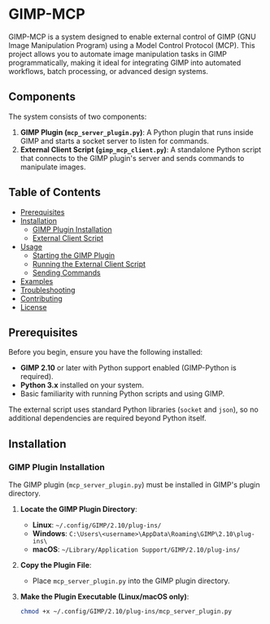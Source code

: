 # GIMP-MCP

GIMP-MCP is a system designed to enable external control of GIMP (GNU Image Manipulation Program) using a Model Control Protocol (MCP). This project allows you to automate image manipulation tasks in GIMP programmatically, making it ideal for integrating GIMP into automated workflows, batch processing, or advanced design systems.

## Components

The system consists of two components:

1. **GIMP Plugin (`mcp_server_plugin.py`)**: A Python plugin that runs inside GIMP and starts a socket server to listen for commands.
2. **External Client Script (`gimp_mcp_client.py`)**: A standalone Python script that connects to the GIMP plugin's server and sends commands to manipulate images.

## Table of Contents

- [Prerequisites](#prerequisites)
- [Installation](#installation)
  - [GIMP Plugin Installation](#gimp-plugin-installation)
  - [External Client Script](#external-client-script)
- [Usage](#usage)
  - [Starting the GIMP Plugin](#starting-the-gimp-plugin)
  - [Running the External Client Script](#running-the-external-client-script)
  - [Sending Commands](#sending-commands)
- [Examples](#examples)
- [Troubleshooting](#troubleshooting)
- [Contributing](#contributing)
- [License](#license)

## Prerequisites

Before you begin, ensure you have the following installed:

- **GIMP 2.10** or later with Python support enabled (GIMP-Python is required).
- **Python 3.x** installed on your system.
- Basic familiarity with running Python scripts and using GIMP.

The external script uses standard Python libraries (`socket` and `json`), so no additional dependencies are required beyond Python itself.

## Installation

### GIMP Plugin Installation

The GIMP plugin (`mcp_server_plugin.py`) must be installed in GIMP's plugin directory.

1. **Locate the GIMP Plugin Directory**:
   - **Linux**: `~/.config/GIMP/2.10/plug-ins/`
   - **Windows**: `C:\Users\<username>\AppData\Roaming\GIMP\2.10\plug-ins\`
   - **macOS**: `~/Library/Application Support/GIMP/2.10/plug-ins/`

2. **Copy the Plugin File**:
   - Place `mcp_server_plugin.py` into the GIMP plugin directory.

3. **Make the Plugin Executable (Linux/macOS only)**:
   ```bash
   chmod +x ~/.config/GIMP/2.10/plug-ins/mcp_server_plugin.py